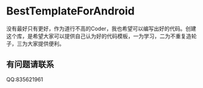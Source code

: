 # BestTemplateForAndroid
没有最好只有更好，作为道行不高的Coder，我也希望可以编写出好的代码。创建这个库，是希望大家可以提供自己认为好的代码模板，一为学习，二为不重复造轮子，三为大家提供便利。
## 有问题请联系
QQ:835621961
